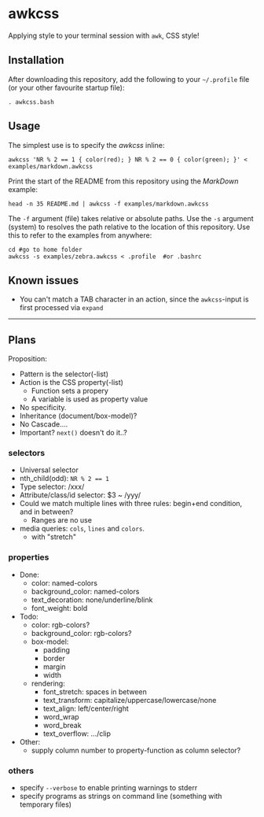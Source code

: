 # awkcss

Applying style to your terminal session with `awk`, CSS style!


## Installation

After downloading this repository, add the following to your `~/.profile` file (or your other favourite startup file):

	. awkcss.bash


## Usage

The simplest use is to specify the _awkcss_ inline:

	awkcss 'NR % 2 == 1 { color(red); } NR % 2 == 0 { color(green); }' < examples/markdown.awkcss

Print the start of the README from this repository using the _MarkDown_ example:

	head -n 35 README.md | awkcss -f examples/markdown.awkcss

The `-f` argument (file) takes relative or absolute paths. Use the `-s` argument (system) to resolves the path relative to the location of this repository. Use this to refer to the examples from anywhere:

	cd #go to home folder
	awkcss -s examples/zebra.awkcss < .profile  #or .bashrc


## Known issues

* You can't match a TAB character in an action, since the `awkcss`-input is first processed via `expand`


----

## Plans

Proposition:

* Pattern is the selector(-list)
* Action is the CSS property(-list)
	- Function sets a propery
	- A variable is used as property value
* No specificity.
* Inheritance (document/box-model)?
* No Cascade....
* Important? `next()` doesn't do it..?


### selectors

* Universal selector
* nth_child(odd): `NR % 2 == 1`
* Type selector: /xxx/
* Attribute/class/id selector: $3 ~ /yyy/
* Could we match multiple lines with three rules: begin+end condition, and in between?
	- Ranges are no use
* media queries: `cols`, `lines` and `colors`.
	- with "stretch"

### properties

* Done:
	- color: named-colors
	- background_color: named-colors
	- text_decoration: none/underline/blink
	- font_weight: bold
* Todo:
	- color: rgb-colors?
	- background_color: rgb-colors?
	+ box-model:
		- padding
		- border
		- margin
		- width
	+ rendering:
		- font_stretch: spaces in between
		- text_transform: capitalize/uppercase/lowercase/none
		- text_align: left/center/right
		- word_wrap
		- word_break
		- text_overflow: .../clip
* Other:
	+ supply column number to property-function as column selector?


### others

* specify `--verbose` to enable printing warnings to stderr
* specify programs as  strings on command line (something with temporary files)
